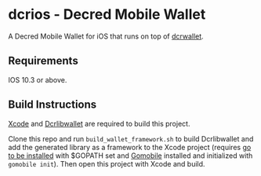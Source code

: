 # dcrios - Decred Mobile Wallet

A Decred Mobile Wallet for iOS that runs on top of [dcrwallet](https://github.com/decred/dcrwallet).

## Requirements

IOS 10.3 or above.

## Build Instructions
[Xcode](https://developer.apple.com/xcode/) and [Dcrlibwallet](https://github.com/raedahgroup/dcrlibwallet) are required to build this project.

Clone this repo and run `build_wallet_framework.sh` to build Dcrlibwallet and add the generated library as a framework to the Xcode project (requires [go to be installed](http://golang.org/doc/install) with $GOPATH set and [Gomobile](https://github.com/golang/go/wiki/Mobile#tools) installed and initialized with `gomobile init`). Then open this project with Xcode and build.
